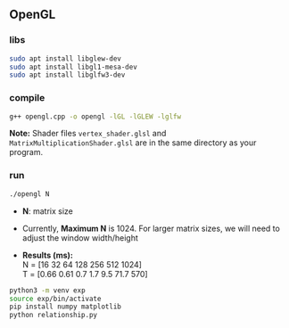 ## OpenGL 

### libs
```bash
sudo apt install libglew-dev
sudo apt install libgl1-mesa-dev
sudo apt install libglfw3-dev
```

### compile
```bash
g++ opengl.cpp -o opengl -lGL -lGLEW -lglfw
```
**Note:** Shader files `vertex_shader.glsl` and `MatrixMultiplicationShader.glsl` are in the same directory as your program.

### run
```bash
./opengl N
```
- **N**: matrix size
- Currently, **Maximum N** is 1024. For larger matrix sizes, we will need to adjust the window width/height

- **Results (ms):** <br>
N = [16    32    64   128   256  512    1024]<br>
T = [0.66  0.61  0.7  1.7  9.5  71.7  570]

```bash
python3 -m venv exp
source exp/bin/activate
pip install numpy matplotlib
python relationship.py
```

